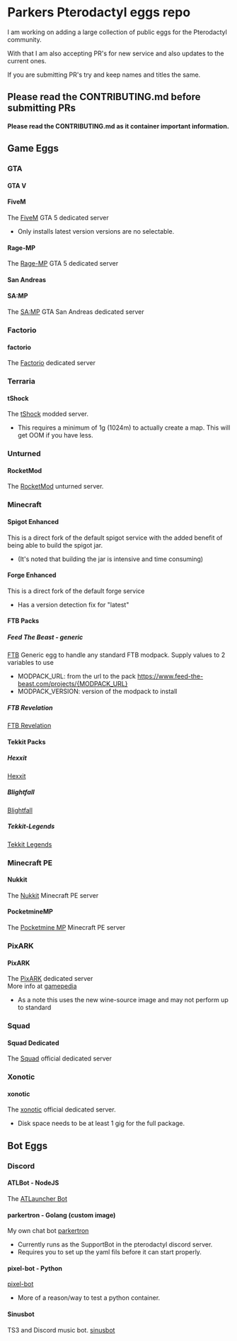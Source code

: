 # Parkers Pterodactyl eggs repo

I am working on adding a large collection of public eggs for the Pterodactyl community.

With that I am also accepting PR's for new service and also updates to the current ones.

If you are submitting PR's try and keep names and titles the same.


## Please read the CONTRIBUTING.md before submitting PRs


#### Please read the CONTRIBUTING.md as it container important information.

## Game Eggs

### GTA
#### GTA V

#### FiveM 
The [FiveM](https://fivem.net/) GTA 5 dedicated server
- Only installs latest version versions are no selectable.

#### Rage-MP
The [Rage-MP](https://rage.mp/) GTA 5 dedicated server

#### San Andreas

#### SA:MP
The [SA:MP](https://www.sa-mp.com/) GTA San Andreas dedicated server

### Factorio
#### factorio
The [Factorio](https://factorio.com/) dedicated server

### Terraria
#### tShock
The [tShock](https://tshock.co) modded server.
- This requires a minimum of 1g (1024m) to actually create a map. This will get OOM if you have less.

### Unturned
#### RocketMod
The [RocketMod](https://rocketmod.net/) unturned server.

### Minecraft
#### Spigot Enhanced
This is a direct fork of the default spigot service with the added benefit of being able to build the spigot jar.  
- (It's noted that building the jar is intensive and time consuming)

#### Forge Enhanced
This is a direct fork of the default forge service
- Has a version detection fix for "latest"

#### FTB Packs
##### Feed The Beast - generic
[FTB](https://www.feed-the-beast.com/modpacks)
Generic egg to handle any standard FTB modpack.
Supply values to 2 variables to use
- MODPACK_URL:  from the url to the pack https://www.feed-the-beast.com/projects/{MODPACK_URL}
- MODPACK_VERSION: version of the modpack to install

##### FTB Revelation
[FTB Revelation](https://www.feed-the-beast.com/projects/ftb-revelation)

#### Tekkit Packs
##### Hexxit 
[Hexxit](https://www.technicpack.net/modpack/hexxit.552552)
##### Blightfall 
[Blightfall](https://www.technicpack.net/modpack/blightfall.592618)
##### Tekkit-Legends 
[Tekkit Legends](https://www.technicpack.net/modpack/tekkit-legends.735902)

### Minecraft PE
#### Nukkit
The [Nukkit](https://nukkit.io/) Minecraft PE server

#### PocketmineMP
The [Pocketmine MP](https://pmmp.io/) Minecraft PE server

### PixARK
#### PixARK
The [PixARK](https://store.steampowered.com/app/593600/PixARK/) dedicated server  
More info at [gamepedia](https://pixark.gamepedia.com/Pixark)
- As a note this uses the new wine-source image and may not perform up to standard

### Squad
#### Squad Dedicated
The [Squad](https://joinsquad.com/) official dedicated server

### Xonotic
#### xonotic
The [xonotic](http://www.xonotic.org/) official dedicated server.
- Disk space needs to be at least 1 gig for the full package.

## Bot Eggs
### Discord

#### ATLBot - NodeJS
The [ATLauncher Bot](https://github.com/ATLauncher/discord-bot/)

#### parkertron - Golang (custom image)
My own chat bot [parkertron](https://github.com/parkervcp/parkertron)
 - Currently runs as the SupportBot in the pterodactyl discord server.
 - Requires you to set up the yaml fils before it can start properly.

#### pixel-bot - Python
[pixel-bot](https://github.com/Ispira/pixel-bot)
 - More of a reason/way to test a python container.

#### Sinusbot
TS3 and Discord music bot. [sinusbot](https://www.sinusbot.com/)
